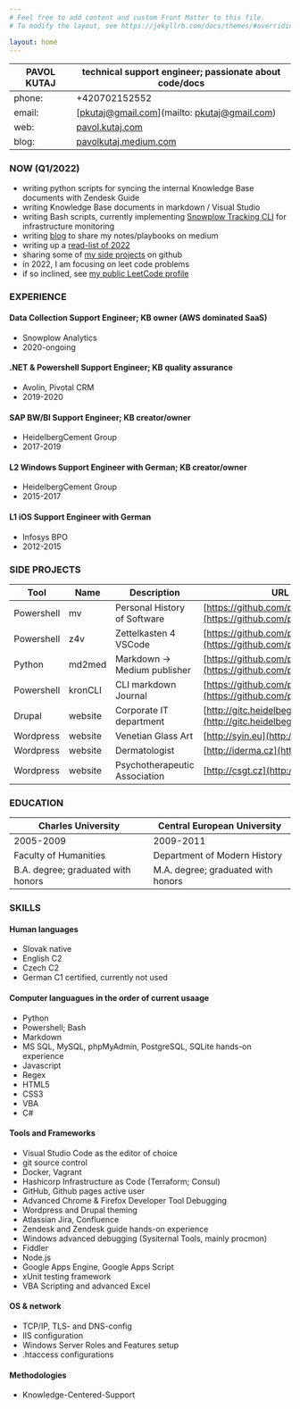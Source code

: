 ```yaml
---
# Feel free to add content and custom Front Matter to this file.
# To modify the layout, see https://jekyllrb.com/docs/themes/#overriding-theme-defaults

layout: home
---
```


PAVOL KUTAJ | technical support engineer; passionate about code/docs
------------|-------------------------------------------------------
phone:      | +420702152552
email:      | [pkutaj@gmail.com](mailto: pkutaj@gmail.com)
web:        | [pavol.kutaj.com](https://pavol.kutaj.com)
blog:       | [pavolkutaj.medium.com](http://pavolkutaj.medium.com)

### NOW (Q1/2022)
* writing python scripts for syncing the internal Knowledge Base documents with Zendesk Guide 
* writing Knowledge Base documents in markdown / Visual Studio
* writing Bash scripts, currently implementing [Snowplow Tracking CLI](https://docs.snowplowanalytics.com/docs/collecting-data/collecting-from-own-applications/snowplow-tracking-cli/) for infrastructure monitoring
* writing [blog](https://pavolkutaj.medium.com/) to share my notes/playbooks on medium
* writing up a [read-list of 2022](./playlist.md)
* sharing some of [my side projects](#2-side-projects) on github
* in 2022, I am focusing on leet code problems 
* if so inclined, see [my public LeetCode profile](https://leetcode.com/pkutaj/)

### EXPERIENCE
#### Data Collection Support Engineer; KB owner (AWS dominated SaaS)
* Snowplow Analytics
* 2020-ongoing

#### .NET & Powershell Support Engineer; KB quality assurance
* Avolin, Pivotal CRM
* 2019-2020
 
#### SAP BW/BI Support Engineer; KB creator/owner
* HeidelbergCement Group
* 2017-2019
  
#### L2 Windows Support Engineer with German; KB creator/owner 
* HeidelbergCement Group
* 2015-2017
  
#### L1 iOS Support Engineer with German
* Infosys BPO
* 2012-2015

### SIDE PROJECTS

Tool       | Name    | Description                   | URL
-----------|---------|-------------------------------|-----------------------------------------------------------------------
Powershell | mv      | Personal History of Software  | [https://github.com/pkutaj/mv](https://github.com/pkutaj/mv)
Powershell | z4v     | Zettelkasten 4 VSCode         | [https://github.com/pkutaj/z4v](https://github.com/pkutaj/z4v)
Python     | md2med  | Markdown → Medium publisher   | [https://github.com/pkutaj/md2med](https://github.com/pkutaj/md2med)
Powershell | kronCLI | CLI markdown Journal          | [https://github.com/pkutaj/kronCLI](https://github.com/pkutaj/kronCLI)
Drupal     | website | Corporate IT department       | [http://gitc.heidelbegcement.com](http://gitc.heidelbegcement.com)
Wordpress  | website | Venetian Glass Art            | [http://syin.eu](http://syin.eu)
Wordpress  | website | Dermatologist                 | [http://iderma.cz](http://iderma.cz)
Wordpress  | website | Psychotherapeutic Association | [http://csgt.cz](http://csgt.cz)

### EDUCATION 

Charles University                 | Central European University
-----------------------------------|-----------------------------------
2005-2009                          | 2009-2011
Faculty of Humanities              | Department of Modern History
B.A. degree; graduated with honors | M.A. degree; graduated with honors
 
### SKILLS
#### Human languages
* Slovak native 
* English C2
* Czech C2
* German C1 certified, currently not used
 
#### Computer languagues in the order of current usaage
* Python
* Powershell; Bash
* Markdown 
* MS SQL, MySQL, phpMyAdmin, PostgreSQL, SQLite hands-on experience
* Javascript 
* Regex 
* HTML5 
* CSS3 
* VBA 
* C# 
 
#### Tools and Frameworks
* Visual Studio Code as the editor of choice
* git source control 
* Docker, Vagrant 
* Hashicorp Infrastructure as Code (Terraform; Consul)
* GitHub, Github pages active user
* Advanced  Chrome & Firefox Developer Tool Debugging
* Wordpress and Drupal theming
* Atlassian Jira, Confluence
* Zendesk and Zendesk guide hands-on experience
* Windows advanced debugging (Sysiternal Tools, mainly procmon)
* Fiddler
* Node.js
* Google Apps Engine, Google Apps Script
* xUnit testing framework
* VBA Scripting and advanced Excel
 
#### OS & network
* TCP/IP, TLS- and DNS-config
* IIS configuration
* Windows Server Roles and Features setup
* .htaccess configurations
 
#### Methodologies
* Knowledge-Centered-Support